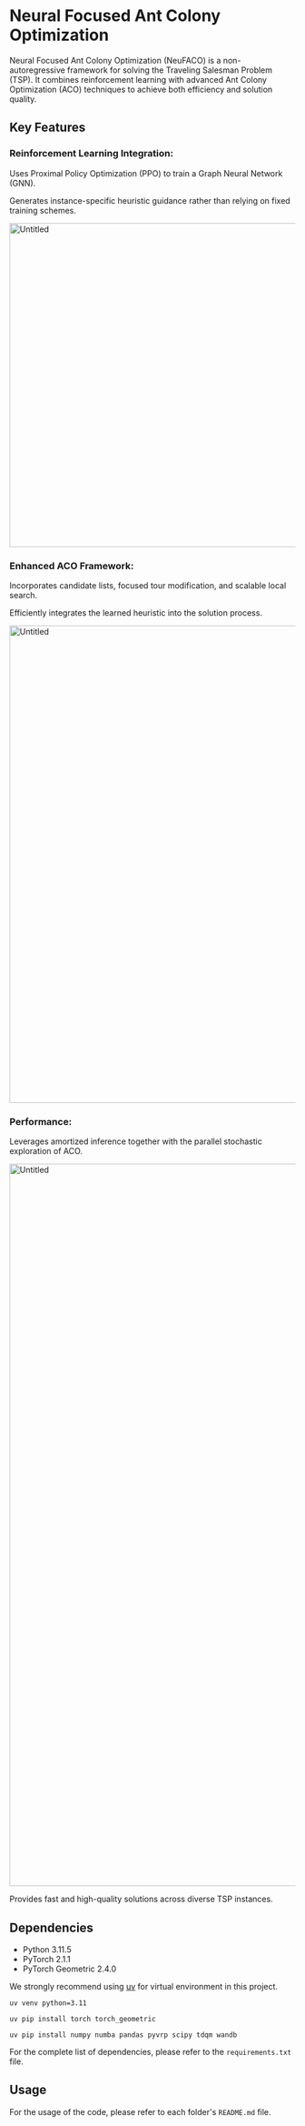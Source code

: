 

# Neural Focused Ant Colony Optimization
Neural Focused Ant Colony Optimization (NeuFACO) is a non-autoregressive framework for solving the Traveling Salesman Problem (TSP). It combines reinforcement learning with advanced Ant Colony Optimization (ACO) techniques to achieve both efficiency and solution quality.

## Key Features

### Reinforcement Learning Integration:

Uses Proximal Policy Optimization (PPO) to train a Graph Neural Network (GNN).

Generates instance-specific heuristic guidance rather than relying on fixed training schemes.

<img width="1189" height="570" alt="Untitled" src="https://github.com/user-attachments/assets/9673b6d9-9d32-495c-ad57-dfef213c32cb" />


### Enhanced ACO Framework:

Incorporates candidate lists, focused tour modification, and scalable local search.

Efficiently integrates the learned heuristic into the solution process.

<img width="1381" height="840" alt="Untitled" src="https://github.com/user-attachments/assets/31f80f42-1733-44af-b21f-4453109a1ef7" />


### Performance:

Leverages amortized inference together with the parallel stochastic exploration of ACO.

<img width="2946" height="1271" alt="Untitled" src="https://github.com/user-attachments/assets/ec7f3060-8e37-439a-b969-44933af6669b" />


Provides fast and high-quality solutions across diverse TSP instances.
## Dependencies
- Python 3.11.5
- PyTorch 2.1.1
- PyTorch Geometric 2.4.0

We strongly recommend using [uv](https://github.com/astral-sh/uv) for virtual environment in this project.

```
uv venv python=3.11
```

```
uv pip install torch torch_geometric
```

```
uv pip install numpy numba pandas pyvrp scipy tdqm wandb
```

For the complete list of dependencies, please refer to the `requirements.txt` file.

## Usage
For the usage of the code, please refer to each folder's `README.md` file.



